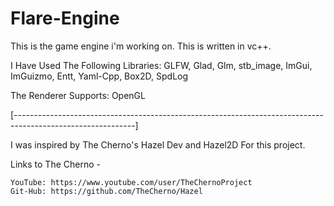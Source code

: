 # Flare-Engine
This is the game engine i'm working on.
This is written in vc++.

I Have Used The Following Libraries:
GLFW,
Glad,
Glm,
stb_image,
ImGui,
ImGuizmo,
Entt,
Yaml-Cpp,
Box2D,
SpdLog

The Renderer Supports:
OpenGL

[------------------------------------------------------------------------------------------------------------]

I was inspired by The Cherno's Hazel Dev and Hazel2D For this project.

Links to The Cherno -

    YouTube: https://www.youtube.com/user/TheChernoProject
    Git-Hub: https://github.com/TheCherno/Hazel
